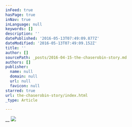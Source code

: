 ```yaml
---
inFeed: true
hasPage: true
inNav: true
inLanguage: null
keywords: []
description: ''
datePublished: '2016-05-13T07:49:09.877Z'
dateModified: '2016-05-13T07:49:09.152Z'
title: ''
author: []
sourcePath: _posts/2016-04-15-the-chaserobin-story.md
authors: []
publisher:
  name: null
  domain: null
  url: null
  favicon: null
starred: true
url: the-chaserobin-story/index.html
_type: Article

---
```

__
![](https://the-grid-user-content.s3-us-west-2.amazonaws.com/0590c197-9cb3-46b8-a190-2a4f6d0ab9a1.jpg)